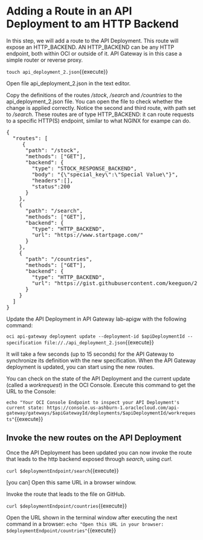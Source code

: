 # Adding a Route in an API Deployment to am HTTP Backend

In this step, we will add a route to the API Deployment. This route will expose an HTTP_BACKEND. AN HTTP_BACKEND can be any HTTP endpoint, both within OCI or outside of it. API Gateway is in this case a simple router or reverse proxy.

`touch api_deployment_2.json`{{execute}}

Open file api_deployment_2.json in the text editor.

Copy the definitions of the routes */stock*, */search* and */countries* to the api_deployment_2.json file. You can open the file to check whether the change is applied correctly. Notice the second and third route, with path set to */search*. These routes are of type HTTP_BACKEND: it can route requests to a specific HTTP(S) endpoint, similar to what NGINX for exampe can do. 

<pre class="file" data-filename="api_deployment_2.json" data-target="append">
{
  "routes": [
     {
      "path": "/stock",
      "methods": ["GET"],
      "backend": {
        "type": "STOCK_RESPONSE_BACKEND",
        "body": "{\"special_key\":\"Special Value\"}",
        "headers":[],
        "status":200
      }
    },
    {
      "path": "/search",
      "methods": ["GET"],
      "backend": {
        "type": "HTTP_BACKEND",
        "url": "https://www.startpage.com/"
      }
    },
    {
      "path": "/countries",
      "methods": ["GET"],
      "backend": {
        "type": "HTTP_BACKEND",
        "url": "https://gist.githubusercontent.com/keeguon/2310008/raw/bdc2ce1c1e3f28f9cab5b4393c7549f38361be4e/countries.json"
      }
    }
  ]
}
</pre>


Update the API Deployment in API Gateway lab-apigw with the following command:  

`oci api-gateway deployment update --deployment-id $apiDeploymentId --specification file://./api_deployment_2.json`{{execute}}

It will take a few seconds (up to 15 seconds) for the API Gateway to synchronize its definition with the new specification. When the API Gateway deployment is updated, you can start using the new routes. 

You can check on the state of the API Deployment and the current update (called a *workrequest*) in the OCI Console. Execute this command to get the URL to the Console:

```echo "Your OCI Console Endpoint to inspect your API Deployment's current state: https://console.us-ashburn-1.oraclecloud.com/api-gateway/gateways/$apiGatewayId/deployments/$apiDeploymentId/workrequests"```{{execute}}


## Invoke the new routes on the API Deployment
Once the API Deployment has been updated you can now invoke the route that leads to the http backend exposed through *search*, using *curl*.

`curl $deploymentEndpoint/search`{{execute}}

[you can] Open this same URL in a browser window.

Invoke the route that leads to the file on GitHub.

`curl $deploymentEndpoint/countries`{{execute}}

Open the URL shown in the terminal window after executing the next command in a browser:
`echo "Open this URL in your browser: $deploymentEndpoint/countries"`{{execute}}
